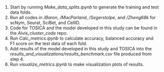 1. Start by running *Make_data_splits.ipynb* to generate the training and test data folds.
2. Run all codes in */Baron*, */MacParland*, */Segerstolpe*, and */Zheng68k* for scNym, Seurat, SciBet, and CellID.
3. Code for TOSICA and the model developed in this study can be found in the *Alvis_cluster_code* repo.
4. Run *Calc_metrics.ipynb* to calculate accuracy, balanced accuracy and F1 score on the test data of each fold.
5. Add results of the model developed in this study and TOSICA into the *results_and_visualizations/results_benchmark.csv* file produced from step 4.
6. Run *visualize_metrics.ipynb* to make visualization plots of results. 